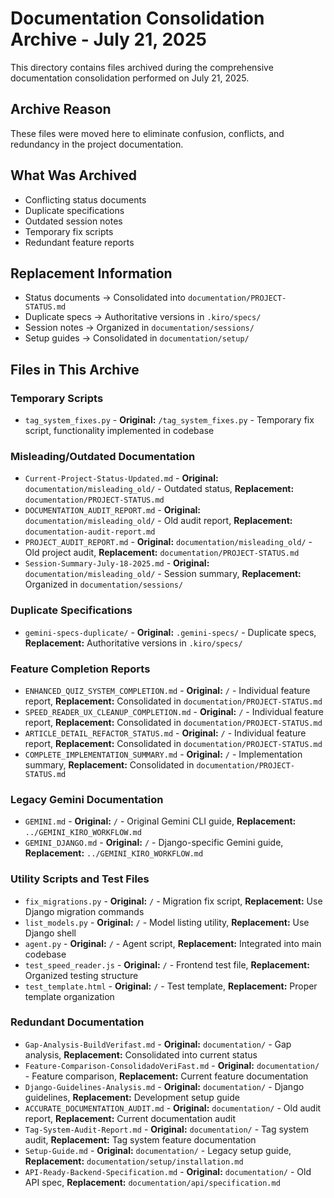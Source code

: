 # Documentation Consolidation Archive - July 21, 2025

This directory contains files archived during the comprehensive documentation consolidation performed on July 21, 2025.

## Archive Reason
These files were moved here to eliminate confusion, conflicts, and redundancy in the project documentation.

## What Was Archived
- Conflicting status documents
- Duplicate specifications
- Outdated session notes
- Temporary fix scripts
- Redundant feature reports

## Replacement Information
- Status documents → Consolidated into `documentation/PROJECT-STATUS.md`
- Duplicate specs → Authoritative versions in `.kiro/specs/`
- Session notes → Organized in `documentation/sessions/`
- Setup guides → Consolidated in `documentation/setup/`

## Files in This Archive

### Temporary Scripts
- `tag_system_fixes.py` - **Original:** `/tag_system_fixes.py` - Temporary fix script, functionality implemented in codebase

### Misleading/Outdated Documentation  
- `Current-Project-Status-Updated.md` - **Original:** `documentation/misleading_old/` - Outdated status, **Replacement:** `documentation/PROJECT-STATUS.md`
- `DOCUMENTATION_AUDIT_REPORT.md` - **Original:** `documentation/misleading_old/` - Old audit report, **Replacement:** `documentation-audit-report.md`
- `PROJECT_AUDIT_REPORT.md` - **Original:** `documentation/misleading_old/` - Old project audit, **Replacement:** `documentation/PROJECT-STATUS.md`
- `Session-Summary-July-18-2025.md` - **Original:** `documentation/misleading_old/` - Session summary, **Replacement:** Organized in `documentation/sessions/`

### Duplicate Specifications
- `gemini-specs-duplicate/` - **Original:** `.gemini-specs/` - Duplicate specs, **Replacement:** Authoritative versions in `.kiro/specs/`

### Feature Completion Reports
- `ENHANCED_QUIZ_SYSTEM_COMPLETION.md` - **Original:** `/` - Individual feature report, **Replacement:** Consolidated in `documentation/PROJECT-STATUS.md`
- `SPEED_READER_UX_CLEANUP_COMPLETION.md` - **Original:** `/` - Individual feature report, **Replacement:** Consolidated in `documentation/PROJECT-STATUS.md`
- `ARTICLE_DETAIL_REFACTOR_STATUS.md` - **Original:** `/` - Individual feature report, **Replacement:** Consolidated in `documentation/PROJECT-STATUS.md`
- `COMPLETE_IMPLEMENTATION_SUMMARY.md` - **Original:** `/` - Implementation summary, **Replacement:** Consolidated in `documentation/PROJECT-STATUS.md`

### Legacy Gemini Documentation
- `GEMINI.md` - **Original:** `/` - Original Gemini CLI guide, **Replacement:** `../GEMINI_KIRO_WORKFLOW.md`
- `GEMINI_DJANGO.md` - **Original:** `/` - Django-specific Gemini guide, **Replacement:** `../GEMINI_KIRO_WORKFLOW.md`

### Utility Scripts and Test Files
- `fix_migrations.py` - **Original:** `/` - Migration fix script, **Replacement:** Use Django migration commands
- `list_models.py` - **Original:** `/` - Model listing utility, **Replacement:** Use Django shell
- `agent.py` - **Original:** `/` - Agent script, **Replacement:** Integrated into main codebase
- `test_speed_reader.js` - **Original:** `/` - Frontend test file, **Replacement:** Organized testing structure
- `test_template.html` - **Original:** `/` - Test template, **Replacement:** Proper template organization

### Redundant Documentation
- `Gap-Analysis-BuildVerifast.md` - **Original:** `documentation/` - Gap analysis, **Replacement:** Consolidated into current status
- `Feature-Comparison-ConsolidadoVeriFast.md` - **Original:** `documentation/` - Feature comparison, **Replacement:** Current feature documentation
- `Django-Guidelines-Analysis.md` - **Original:** `documentation/` - Django guidelines, **Replacement:** Development setup guide
- `ACCURATE_DOCUMENTATION_AUDIT.md` - **Original:** `documentation/` - Old audit report, **Replacement:** Current documentation audit
- `Tag-System-Audit-Report.md` - **Original:** `documentation/` - Tag system audit, **Replacement:** Tag system feature documentation
- `Setup-Guide.md` - **Original:** `documentation/` - Legacy setup guide, **Replacement:** `documentation/setup/installation.md`
- `API-Ready-Backend-Specification.md` - **Original:** `documentation/` - Old API spec, **Replacement:** `documentation/api/specification.md`